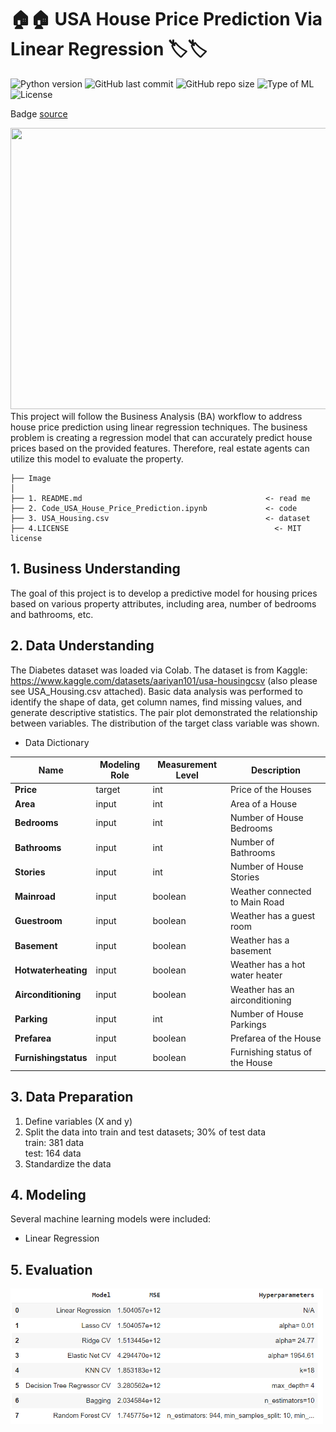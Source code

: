 # 🏠🏠 USA House Price Prediction Via Linear Regression 🏷️🏷️
![Python version](https://img.shields.io/badge/Python%20version-3.10%2B-lightgrey)
![GitHub last commit](https://img.shields.io/github/last-commit/Taweilo/house_price_prediction)
![GitHub repo size](https://img.shields.io/github/repo-size/Taweilo/house_price_prediction)
![Type of ML](https://img.shields.io/badge/Type%20of%20ML-Regression%20-red)
![License](https://img.shields.io/badge/License-MIT-green)

Badge [source](https://shields.io/)

 <img src="https://www.bouzaien.com/post/house-pricing-prediction/featured.png" width="1100" height="450">
This project will follow the Business Analysis (BA) workflow to address house price prediction using linear regression techniques. The business problem is creating a regression model that can accurately predict house prices based on the provided features. Therefore, real estate agents can utilize this model to evaluate the property.

```
├── Image                       
│
├── 1. README.md                                         <- read me
├── 2. Code_USA_House_Price_Prediction.ipynb             <- code
├── 3. USA_Housing.csv                                   <- dataset
├── 4.LICENSE                                              <- MIT license

```

## 1. Business Understanding
The goal of this project is to develop a predictive model for housing prices based on various property attributes, including area, number of bedrooms and bathrooms, etc.

## 2. Data Understanding 
The Diabetes dataset was loaded via Colab. The dataset is from Kaggle: https://www.kaggle.com/datasets/aariyan101/usa-housingcsv (also please see USA_Housing.csv attached). Basic data analysis was performed to identify the shape of data, get column names, find missing values, and generate descriptive statistics. The pair plot demonstrated the relationship between variables. The distribution of the target class variable was shown.

* Data Dictionary
 
| Name | Modeling Role | Measurement Level| Description |
| ---- | ------------- | ---------------- | ---------- |
| **Price** | target | int | Price of the Houses |
| **Area** | input | int | Area of a House |
| **Bedrooms** | input | int | Number of House Bedrooms |
| **Bathrooms** | input | int | Number of Bathrooms |
| **Stories** | input | int | Number of House Stories |
| **Mainroad** | input |  boolean | Weather connected to Main Road |
| **Guestroom** | input |  boolean | Weather has a guest room |
| **Basement** | input |  boolean  | Weather has a basement |
| **Hotwaterheating** | input |  boolean | Weather has a hot water heater |
| **Airconditioning** | input |  boolean | Weather has an airconditioning |
| **Parking** | input | int | Number of House Parkings |
| **Prefarea** | input |  boolean | Prefarea of the House |
| **Furnishingstatus** | input |  boolean | Furnishing status of the House |


 
## 3. Data Preparation 
1. Define variables (X and y) 
2. Split the data into train and test datasets; 30% of test data <br>
   train: 381 data<br>
   test:  164 data<br>
3. Standardize the data
  
## 4. Modeling   
Several machine learning models were included:
* Linear Regression

## 5. Evaluation
<img src="https://github.com/Taweilo/House_Price_Prediction/blob/main/Image/5.%20Evaluation.png" width="500" >

